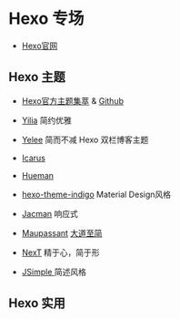 # Hexo 专场

- [Hexo官网](https://hexo.io/)

## Hexo 主题 

- [Hexo官方主题集萃](https://hexo.io/themes/) & [Github](https://github.com/hexojs/hexo/wiki/Themes)

- [Yilia](https://github.com/litten/hexo-theme-yilia) 简约优雅

- [Yelee](https://github.com/MOxFIVE/hexo-theme-yelee)  简而不减 Hexo 双栏博客主题

- [Icarus](https://github.com/yscoder/hexo-theme-indigo)

- [Hueman](https://github.com/ppoffice/hexo-theme-hueman)

- [hexo-theme-indigo](https://github.com/yscoder/hexo-theme-indigo) Material Design风格

- [Jacman](https://github.com/wuchong/jacman) 响应式

- [Maupassant](https://github.com/icylogic/maupassant-hexo) [大道至简](https://www.haomwei.com/technology/maupassant-hexo.html)

- [NexT](https://github.com/iissnan/hexo-theme-next) 精于心，简于形

- [JSimple ](https://github.com/tangkunyin/hexo-theme-jsimple) 简述风格


## Hexo 实用
